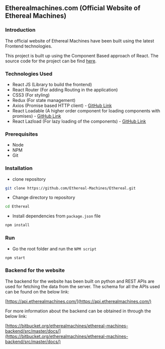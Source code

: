 ## Etherealmachines.com (Official Website of Ethereal Machines)

### Introduction
The official website of Ethereal Machines have been built using the latest Frontend technologies.

This project is built up using the Component Based approach of React. The source code for the project can be find [here](https://github.com/Ethereal-Machines/Ethereal).

### Technologies Used
- React JS (Library to build the frontend)
- React Router (For adding Routing in the application)
- CSS3 (For styling)
- Redux (For state management)
- Axios (Promise based HTTP client) - [GitHub Link](https://github.com/axios/axios)
- React Loadable (A higher order component for loading components with promises) - [GitHub Link](https://github.com/jamiebuilds/react-loadable)
- React Lazload (For lazy loading of the components) - [GitHub Link](https://github.com/jasonslyvia/react-lazyload)

### Prerequisites
- Node
- NPM
- Git

### Installation
- clone repository
```bash
git clone https://github.com/Ethereal-Machines/Ethereal.git
```
- Change directory to repository
```bash
cd Ethereal
```
- Install dependencies from `package.json` file
```bash
npm install
```

### Run
- Go the root folder and run the `NPM script`
```bash
npm start
```

### Backend for the website

The backend for the website has been built on python and REST APIs are used for fetching the data from the server. The schema for all the APIs used can be found on the below link:

[https://api.etherealmachines.com/](https://api.etherealmachines.com/)

For more information about the backend can be obtained in through the below link:

[https://bitbucket.org/etherealmachines/ethereal-machines-backend/src/master/docs/](https://bitbucket.org/etherealmachines/ethereal-machines-backend/src/master/docs/)